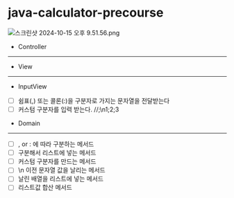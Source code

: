 # java-calculator-precourse



![스크린샷 2024-10-15 오후 9.51.56.png](..%2F..%2F..%2F..%2F..%2Fvar%2Ffolders%2Fm4%2Fn9zxyvgx4lx03pl_7nrbhpyr0000gn%2FT%2FTemporaryItems%2FNSIRD_screencaptureui_wynxbQ%2F%EC%8A%A4%ED%81%AC%EB%A6%B0%EC%83%B7%202024-10-15%20%EC%98%A4%ED%9B%84%209.51.56.png)







- Controller 
---



- View 
------
- InputView 
- [ ] 쉼표(,) 또는 콜론(:)을 구분자로 가지는 문자열을 전달받는다
-  [ ] 커스텀 구분자를 입력 받는다. //;\n1;2;3

- Domain
- ----
- [ ] , or : 에 따라 구분하는 메서드 
- [ ] 구분해서 리스트에 넣는 메서드 
- [ ] 커스텀 구분자를 만드는 메서드 
- [ ] \n 이전 문자열 값을 날리는 메서드 
- [ ] 날린 배열을 리스트에 넣는  메서드 
- [ ] 리스트값 합산 메서드 

